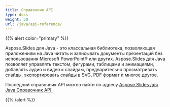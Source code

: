 ```yaml
---
title: Справочник API
type: docs
weight: 50
url: /java/api-reference/
---
```


{{% alert color="primary" %}} 

Aspose.Slides для Java - это классальная библиотека, позволяющая приложениям на Java читать и записывать документы презентаций без использования Microsoft PowerPoint® или других. Aspose.Slides для Java позволяет управлять текстом, фигурами, таблицами и анимациями, добавлять аудио и видео к слайдам, предварительно просматривать слайды, экспортировать слайды в SVG, PDF формат и многое другое.

Последний справочник API можно найти по адресу 
[Aspose.Slides для Java Справочник API.](https://reference.aspose.com/slides/java)

{{% /alert %}}